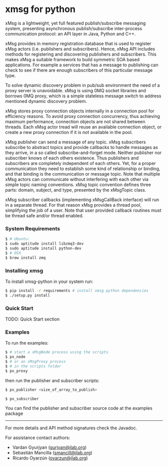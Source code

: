 # xmsg for python

xMsg is a lightweight, yet full featured publish/subscribe messaging system, presenting asynchronous publish/subscribe inter-process communication protocol: an API layer in Java, Python and C++.

xMsg provides in memory registration database that is used to register xMsg actors (i.e. publishers and subscribers). Hence, xMsg API includes methods for registering and discovering publishers and subscribers. This makes xMsg a suitable framework to build symmetric SOA based applications. For example a services that has a message to publishing can check to see if there are enough subscribers of this particular message type.

To solve dynamic discovery problem in pub/sub environment the need of a proxy server is unavoidable. xMsg is using 0MQ socket libraries and borrows 0MQ proxy, which is a simple stateless message switch to address mentioned dynamic discovery problem.

xMsg stores proxy connection objects internally in a connection pool for efficiency reasons. To avoid proxy connection concurrency, thus achieving maximum performance, connection objects are not shared between threads. Each xMsg actor tread will reuse an available connection object, or create a new proxy connection if it is not available in the pool.

xMsg publisher can send a message of any topic. xMsg subscribers subscribe to abstract topics and provide callbacks to handle messages as they arrive, in a so called subscribe-and-forget mode. Neither publisher nor subscriber knows of each others existence. Thus publishers and subscribers are completely independent of each others. Yet, for a proper communication they need to establish some kind of relationship or binding, and that binding is the communication or message topic. Note that multiple xMsg actors can communicate without interfering with each other via simple topic naming conventions. xMsg topic convention defines three parts: domain, subject, and type, presented by the xMsgTopic class.

xMsg subscriber callbacks (implementing xMsgCallBack interface) will run in a separate thread. For that reason xMsg provides a thread pool, simplifying the job of a user. Note that user provided callback routines must be thread safe and/or thread enabled.


### System Requirements

```sh
$ # Ubuntu:
$ sudo aptitude install libzmq3-dev
$ sudo aptitude install python-dev
$ # OSX
$ brew install zmq
```

### Installing xmsg

To install xmsg-python in your system run:

```sh
$ pip install -r requirements # install xmsg python dependencies
$ ./setup.py install
```

### Quick Start
TODO: Quick Start section


### Examples

To run the examples:

```sh
$ # start a xMsgNode process using the scripts
$ px_node
$ # or an xMsgProxy process 
$ # in the scripts folder
$ px_proxy
```

then run the publisher and subscriber scripts:

```sh
$ px_publisher <size_of_array_to_publish>
```

```sh
$ px_subscriber
```

You can find the publisher and subscriber source code at the examples package

---

For more details and API method signatures check the Javadoc.

For assistance contact authors:

* Vardan Gyurjyan    (<gurjyan@jlab.org>)
* Sebastián Mancilla (<smancill@jlab.org>)
* Ricardo Oyarzún    (<oyarzun@jlab.org>)
